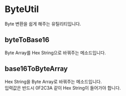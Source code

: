 # ByteUtil

Byte 변환을 쉽게 해주는 유틸리티입니다.

## byteToBase16

Byte Array를 Hex String으로 바꿔주는 메소드입니다.

## base16ToByteArray

Hex String을 Byte Array로 바꿔주는 메소드입니다.  
입력값은 반드시 0F2C3A 같이 Hex String이 들어가야 합니다.
